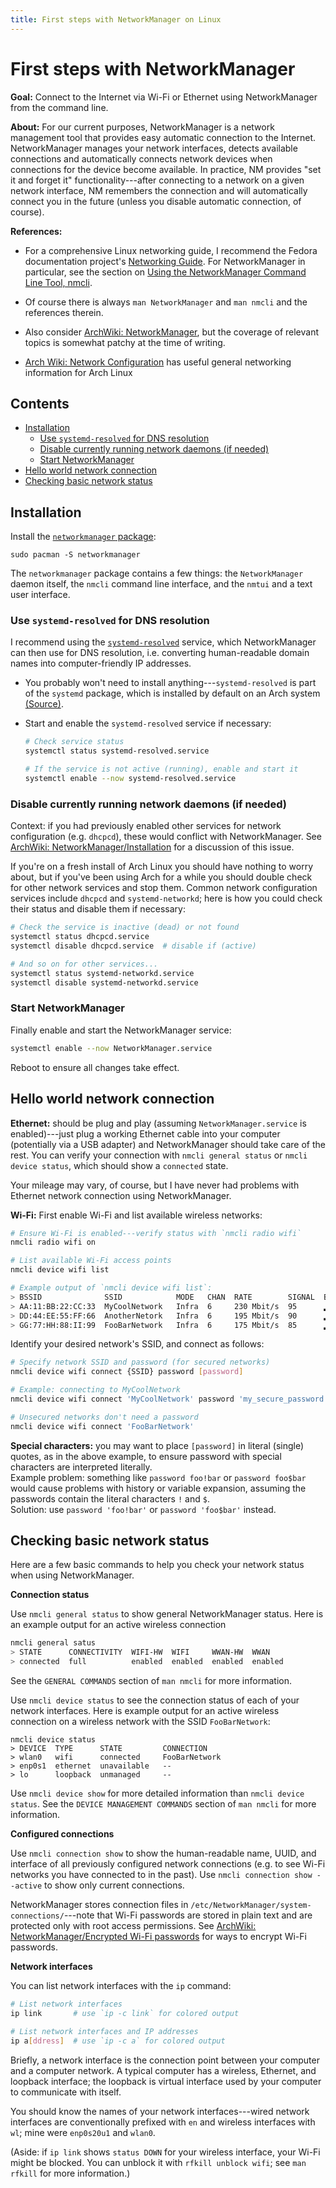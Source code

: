 ```yaml
---
title: First steps with NetworkManager on Linux
---
```


# First steps with NetworkManager

**Goal:** Connect to the Internet via Wi-Fi or Ethernet using NetworkManager from the command line.

**About:** For our current purposes, NetworkManager is a network management tool that provides easy automatic connection to the Internet.
NetworkManager manages your network interfaces, detects available connections and automatically connects network devices when connections for the device become available.
In practice, NM provides "set it and forget it" functionality---after connecting to a network on a given network interface, NM remembers the connection and will automatically connect you in the future (unless you disable automatic connection, of course).

**References:**
- For a comprehensive Linux networking guide, I recommend the Fedora documentation project's [Networking Guide](https://docs.fedoraproject.org/en-US/Fedora/25/html/Networking_Guide/part-Networking.html).
  For NetworkManager in particular, see the section on [Using the NetworkManager Command Line Tool, nmcli](https://docs.fedoraproject.org/en-US/Fedora/25/html/Networking_Guide/sec-Using_the_NetworkManager_Command_Line_Tool_nmcli.html).

- Of course there is always `man NetworkManager` and `man nmcli` and the references therein.

- Also consider [ArchWiki: NetworkManager](https://wiki.archlinux.org/title/NetworkManager), but the coverage of relevant topics is somewhat patchy at the time of writing.

- [Arch Wiki: Network Configuration](https://wiki.archlinux.org/title/Network_configuration) has useful general networking information for Arch Linux


## Contents
<!-- vim-markdown-toc GFM -->

* [Installation](#installation)
  * [Use `systemd-resolved` for DNS resolution](#use-systemd-resolved-for-dns-resolution)
  * [Disable currently running network daemons (if needed)](#disable-currently-running-network-daemons-if-needed)
  * [Start NetworkManager](#start-networkmanager)
* [Hello world network connection](#hello-world-network-connection)
* [Checking basic network status](#checking-basic-network-status)

<!-- vim-markdown-toc -->

## Installation

Install the [`networkmanager` package](https://archlinux.org/packages/extra/x86_64/networkmanager/):
```
sudo pacman -S networkmanager
```
The `networkmanager` package contains a few things: the `NetworkManager` daemon itself, the `nmcli` command line interface, and the `nmtui` and a text user interface.

### Use `systemd-resolved` for DNS resolution

I recommend using the [`systemd-resolved`](https://wiki.archlinux.org/title/Systemd-resolved) service, which NetworkManager can then use for DNS resolution, i.e. converting human-readable domain names into computer-friendly IP addresses.

- You probably won't need to install anything---`systemd-resolved` is part of the `systemd` package, which is installed by default on an Arch system [(Source)](https://wiki.archlinux.org/title/Systemd-resolved#Installation).

- Start and enable the `systemd-resolved` service if necessary:

  ```sh
  # Check service status
  systemctl status systemd-resolved.service

  # If the service is not active (running), enable and start it
  systemctl enable --now systemd-resolved.service
  ```

### Disable currently running network daemons (if needed)

Context: if you had previously enabled other services for network configuration (e.g. `dhcpcd`), these would conflict with NetworkManager.
See [ArchWiki: NetworkManager/Installation](https://wiki.archlinux.org/title/NetworkManager#Installation) for a discussion of this issue.

If you're on a fresh install of Arch Linux you should have nothing to worry about,
but if you've been using Arch for a while you should double check for other network services and stop them.
Common network configuration services include `dhcpcd` and `systemd-networkd`; here is how you could check their status and disable them if necessary:

```sh
# Check the service is inactive (dead) or not found
systemctl status dhcpcd.service
systemctl disable dhcpcd.service  # disable if (active)

# And so on for other services...
systemctl status systemd-networkd.service
systemctl disable systemd-networkd.service
```

### Start NetworkManager

Finally enable and start the NetworkManager service:

```sh
systemctl enable --now NetworkManager.service
```
Reboot to ensure all changes take effect.


## Hello world network connection

**Ethernet:** should be plug and play (assuming `NetworkManager.service` is enabled)---just plug a working Ethernet cable into your computer (potentially via a USB adapter) and NetworkManager should take care of the rest.
You can verify your connection with `nmcli general status` or `nmcli device status`, which should show a `connected` state.

Your mileage may vary, of course, but I have never had problems with Ethernet network connection using NetworkManager.

**Wi-Fi:** First enable Wi-Fi and list available wireless networks:

```sh
# Ensure Wi-Fi is enabled---verify status with `nmcli radio wifi`
nmcli radio wifi on

# List available Wi-Fi access points
nmcli device wifi list

# Example output of `nmcli device wifi list`:
> BSSID              SSID            MODE   CHAN  RATE        SIGNAL  BARS  SECURITY
> AA:11:BB:22:CC:33  MyCoolNetwork   Infra  6     230 Mbit/s  95      ▂▄▆_  WPA2
> DD:44:EE:55:FF:66  AnotherNetork   Infra  6     195 Mbit/s  90      ▂▄▆_  WPA1 WPA2
> GG:77:HH:88:II:99  FooBarNetwork   Infra  6     175 Mbit/s  85      ▂▄▆_  --
```

Identify your desired network's SSID, and connect as follows:
```sh
# Specify network SSID and password (for secured networks)
nmcli device wifi connect {SSID} password [password]

# Example: connecting to MyCoolNetwork
nmcli device wifi connect 'MyCoolNetwork' password 'my_secure_password'

# Unsecured networks don't need a password
nmcli device wifi connect 'FooBarNetwork'
```
**Special characters:** you may want to place `[password]` in literal (single) quotes, as in the above example, to ensure password with special characters are interpreted literally.
<br>
Example problem: something like `password foo!bar` or `password foo$bar` would cause problems with history or variable expansion, assuming the passwords contain the literal characters `!` and `$`.
<br>
Solution: use `password 'foo!bar'` or `password 'foo$bar'` instead.

## Checking basic network status

Here are a few basic commands to help you check your network status when using NetworkManager.

**Connection status**

Use `nmcli general status` to show general NetworkManager status.
Here is an example output for an active wireless connection

```sh
nmcli general satus
> STATE      CONNECTIVITY  WIFI-HW  WIFI     WWAN-HW  WWAN
> connected  full          enabled  enabled  enabled  enabled
```
See the `GENERAL COMMANDS` section of `man nmcli` for more information.

Use `nmcli device status` to see the connection status of each of your network interfaces.
Here is example output for an active wireless connection on a wireless network with the SSID `FooBarNetwork`:

```
nmcli device status
> DEVICE  TYPE      STATE         CONNECTION
> wlan0   wifi      connected     FooBarNetwork
> enp0s1  ethernet  unavailable   --
> lo      loopback  unmanaged     --
```
Use `nmcli device show` for more detailed information than `nmcli device status`.
See the `DEVICE MANAGEMENT COMMANDS` section of `man nmcli` for more information.


**Configured connections**

Use `nmcli connection show` to show the human-readable name, UUID, and interface of all previously configured network connections (e.g. to see Wi-Fi networks you have connected to in the past).
Use `nmcli connection show --active` to show only current connections.

NetworkManager stores connection files in `/etc/NetworkManager/system-connections/`---note that Wi-Fi passwords are stored in plain text and are protected only with root access permissions.
See [ArchWiki: NetworkManager/Encrypted Wi-Fi passwords](https://wiki.archlinux.org/title/NetworkManager#Encrypted_Wi-Fi_passwords) for ways to encrypt Wi-Fi passwords.

**Network interfaces**

You can list network interfaces with the `ip` command:
```sh
# List network interfaces
ip link       # use `ip -c link` for colored output

# List network interfaces and IP addresses
ip a[ddress]  # use `ip -c a` for colored output
```
Briefly, a network interface is the connection point between your computer and a computer network.
A typical computer has a wireless, Ethernet, and loopback interface;
the loopback is virtual interface used by your computer to communicate with itself.

You should know the names of your network interfaces---wired network interfaces are conventionally prefixed with `en` and wireless interfaces with `wl`; mine were `enp0s20u1` and `wlan0`.

(Aside: if `ip link` shows `status DOWN` for your wireless interface, your Wi-Fi might be blocked.
You can unblock it with `rfkill unblock wifi`; see `man rfkill` for more information.)

